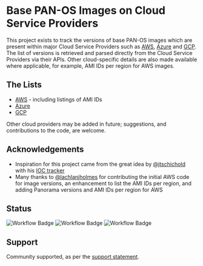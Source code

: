 # Base PAN-OS Images on Cloud Service Providers

This project exists to track the versions of base PAN-OS images which are present within major Cloud Service Providers such as [AWS](aws.md), [Azure](azure.md) and [GCP](gcp.md). The list of versions is retrieved and parsed directly from the Cloud Service Providers via their APIs. Other cloud-specific details are also made available where applicable, for example, AMI IDs per region for AWS images.

## The Lists

- [AWS](aws.md) - including listings of AMI IDs
- [Azure](azure.md)
- [GCP](gcp.md)

Other cloud providers may be added in future; suggestions, and contributions to the code, are welcome.

## Acknowledgements

- Inspiration for this project came from the great idea by [@jtschichold](https://www.github.com/jtschichold) with his [IOC tracker](https://github.com/jtschichold/panwdbl-actions)
- Many thanks to [@lachlanjholmes](https://www.github.com/lachlanjholmes) for contributing the initial AWS code for image versions, an enhancement to list the AMI IDs per region, and adding Panorama versions and AMI IDs per region for AWS

## Status
![Workflow Badge](https://github.com/jamesholland-uk/pan-os-csp-versions/actions/workflows/aws-actions.yml/badge.svg)
![Workflow Badge](https://github.com/jamesholland-uk/pan-os-csp-versions/actions/workflows/azure-actions.yml/badge.svg)
![Workflow Badge](https://github.com/jamesholland-uk/pan-os-csp-versions/actions/workflows/gcp-actions.yml/badge.svg)
## Support
Community supported, as per the [support statement](SUPPORT.md).
